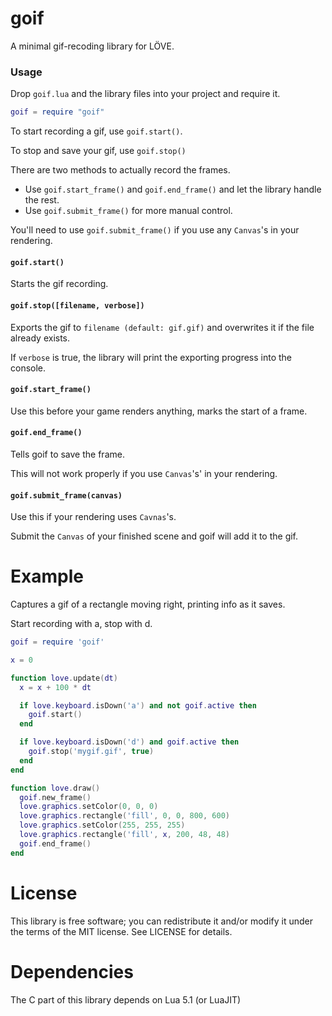 # goif
A minimal gif-recoding library for LÖVE.

### Usage
Drop `goif.lua` and the library files into your project and require it.
```lua
goif = require "goif"
```

To start recording a gif, use `goif.start()`.

To stop and save your gif, use `goif.stop()`

There are two methods to actually record the frames.
* Use `goif.start_frame()` and `goif.end_frame()` and let the library handle the rest.
* Use `goif.submit_frame()` for more manual control.

You'll need to use `goif.submit_frame()` if you use any `Canvas`'s in your rendering.

#### `goif.start()`
Starts the gif recording.

#### `goif.stop([filename, verbose])`
Exports the gif to `filename (default: gif.gif)` and overwrites it if the file already exists.

If `verbose` is true, the library will print the exporting progress into the console.

#### `goif.start_frame()`
Use this before your game renders anything, marks the start of a frame.

#### `goif.end_frame()`
Tells goif to save the frame.

This will not work properly if you use `Canvas`'s' in your rendering.

#### `goif.submit_frame(canvas)`
Use this if your rendering uses `Cavnas`'s.

Submit the `Canvas` of your finished scene and goif will add it to the gif.

# Example
Captures a gif of a rectangle moving right, printing info as it saves.

Start recording with a, stop with d.
```lua
goif = require 'goif'

x = 0

function love.update(dt)
  x = x + 100 * dt

  if love.keyboard.isDown('a') and not goif.active then
    goif.start()
  end

  if love.keyboard.isDown('d') and goif.active then
    goif.stop('mygif.gif', true)
  end
end

function love.draw()
  goif.new_frame()
  love.graphics.setColor(0, 0, 0)
  love.graphics.rectangle('fill', 0, 0, 800, 600)
  love.graphics.setColor(255, 255, 255)
  love.graphics.rectangle('fill', x, 200, 48, 48)
  goif.end_frame()
end
```

# License
This library is free software; you can redistribute it and/or modify it under the terms of the MIT license. See LICENSE for details.

# Dependencies
The C part of this library depends on Lua 5.1 (or LuaJIT)
